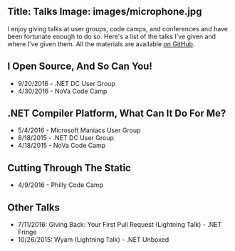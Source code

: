 Title: Talks
Image: images/microphone.jpg
---

I enjoy giving talks at user groups, code camps, and conferences and have been fortunate enough to do so. Here's a list of the talks I've given and where I've given them. All the materials are available [on GitHub](https://github.com/daveaglick/Presentations).

## I Open Source, And So Can You!
* 9/20/2016 - .NET DC User Group
* 4/30/2016 - NoVa Code Camp

## .NET Compiler Platform, What Can It Do For Me?
* 5/4/2016 - Microsoft Maniacs User Group
* 8/18/2015 - .NET DC User Group
* 4/18/2015 - NoVa Code Camp

## Cutting Through The Static
* 4/9/2016 - Philly Code Camp

## Other Talks
* 7/11/2016: Giving Back: Your First Pull Request (Lightning Talk) - .NET Fringe
* 10/26/2015: Wyam (Lightning Talk) - .NET Unboxed
